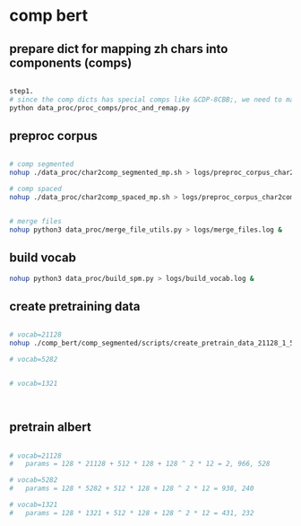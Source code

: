 # comp bert


## prepare dict for mapping zh chars into components (comps)

```bash

step1. 
# since the comp dicts has special comps like &CDP-8CBB;, we need to map it to a char which is not a comp
python data_proc/proc_comps/proc_and_remap.py

```

## preproc corpus

```bash

# comp segmented
nohup ./data_proc/char2comp_segmented_mp.sh > logs/preproc_corpus_char2comp_segmented_mp.log &

# comp spaced
nohup ./data_proc/char2comp_spaced_mp.sh > logs/preproc_corpus_char2comp_spaced_mp.log &


# merge files
nohup python3 data_proc/merge_file_utils.py > logs/merge_files.log &

```

## build vocab

```bash
nohup python3 data_proc/build_spm.py > logs/build_vocab.log &

```


## create pretraining data 

```bash

# vocab=21128
nohup ./comp_bert/comp_segmented/scripts/create_pretrain_data_21128_1_55.sh > logs/create_pretrain_data_21128_1_55.log &

# vocab=5282


# vocab=1321




```


## pretrain albert

```bash

# vocab=21128
#   params = 128 * 21128 + 512 * 128 + 128 ^ 2 * 12 = 2, 966, 528

# vocab=5282
#   params = 128 * 5282 + 512 * 128 + 128 ^ 2 * 12 = 938, 240

# vocab=1321
#   params = 128 * 1321 + 512 * 128 + 128 ^ 2 * 12 = 431, 232


```
